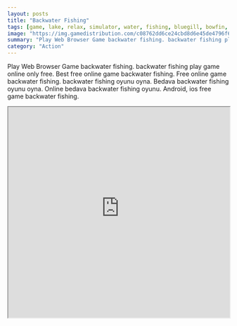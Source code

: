 ```yaml
---
layout: posts
title: "Backwater Fishing"
tags: [game, lake, relax, simulator, water, fishing, bluegill, bowfin, lures, redhorse, rod, catch, float, backwater, baits, bass, nature, free, online, games, oyna, game, free, games, play, play, games]
image: "https://img.gamedistribution.com/c08762dd6ce24cbd8d6e45de4796f691.jpg"
summary: "Play Web Browser Game backwater fishing. backwater fishing play game online only free. Best free online game backwater fishing. Free online game backwater fishing. backwater fishing oyunu oyna. Bedava backwater fishing oyunu oyna. Online bedava backwater fishing oyunu. Android, ios free game backwater fishing."
category: "Action"
---
```


Play Web Browser Game backwater fishing. backwater fishing play game online only free. Best free online game backwater fishing. Free online game backwater fishing. backwater fishing oyunu oyna. Bedava backwater fishing oyunu oyna. Online bedava backwater fishing oyunu. Android, ios free game backwater fishing.

<iframe width="100%" height="480px;" src="https://html5.gamedistribution.com/c08762dd6ce24cbd8d6e45de4796f691/"></iframe>